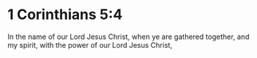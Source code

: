 # 1 Corinthians 5:4

In the name of our Lord Jesus Christ, when ye are gathered together, and my spirit, with the power of our Lord Jesus Christ,